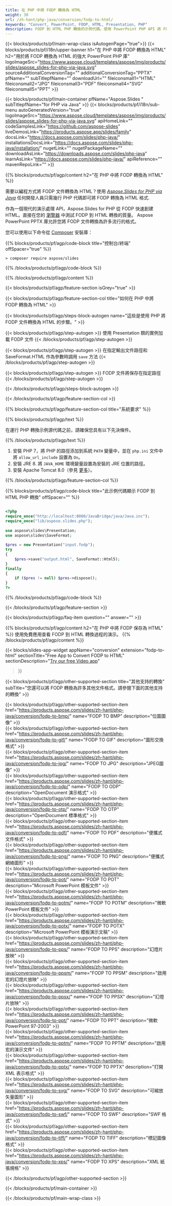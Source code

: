 ```yaml
---
title: 在 PHP 中將 FODP 轉換為 HTML
weight: 30
url: /zh-hant/php-java/conversion/fodp-to-html/ 
keywords: "Convert, PowerPoint, FODP, HTML, Presentation, PHP"
description: FODP 到 HTML PHP 轉換的示例代碼。使用 PowerPoint PHP API 將 FODP 文件批量轉換為 HTML 文件。
---
```


{{< blocks/products/pf/main-wrap-class isAutogenPage="true">}}
{{< blocks/products/pf/i18n/upper-banner h1="在 PHP 中將 FODP 轉換為 HTML" h2="用於將 FODP 轉換為 HTML 的強大 PowerPoint PHP 庫" logoImageSrc="https://www.aspose.cloud/templates/aspose/img/products/slides/aspose_slides-for-php-via-java.svg" sourceAdditionalConversionTag="" additionalConversionTag="PPTX" pfName="" subTitlepfName="" downloadUrl="" fileiconsmall1="HTML" fileiconsmall2="JPG" fileiconsmall3="PDF" fileiconsmall4="SVG" fileiconsmall5="PPT" >}}

{{< blocks/products/pf/main-container pfName="Aspose.Slides " subTitlepfName="for PHP via Java" >}}
{{< blocks/products/pf/i18n/sub-menu autoGeneratedVersion="true" logoImageSrc="https://www.aspose.cloud/templates/aspose/img/products/slides/aspose_slides-for-php-via-java.svg" apiHomeLink="" codeSamplesLink="https://github.com/aspose-slides" liveDemosLink="https://products.aspose.app/slides/family" docsLink="https://docs.aspose.com/slides/php-java/" installationsDocsLink="https://docs.aspose.com/slides/php-java/installation/" nugetLink="" nugetPackageName="" downloadAsLink="https://downloads.aspose.com/slides/php-java" learnAsLink="https://docs.aspose.com/slides/php-java/" apiReference="" mavenRepoLink="" >}}

{{% blocks/products/pf/agp/content h2="在 PHP 中將 FODP 轉換為 HTML" %}}

需要以編程方式將 FODP 文件轉換為 HTML？使用 [*Aspose.Slides for PHP via Java*](https://products.aspose.com/slides/zh-hant/php-java/) 任何開發人員只需幾行 PHP 代碼即可將 FODP 轉換為 HTML 格式.

作為一個現代的演示處理 API，Aspose.Slides for PHP 從 FODP 快速創建 HTML。直接在您的 [瀏覽器](https://products.aspose.app/slides/conversion) 中測試 FODP 到 HTML 轉換的質量。 Aspose PowerPoint PPTX 庫允許您將 FODP 文件轉換為許多流行的格式。

您可以使用以下命令從 [Composer](https://packagist.org/packages/aspose/slides) 安裝庫：

{{% blocks/products/pf/agp/code-block title="控制台/終端" offSpacer="true" %}}

```console
> composer require aspose/slides 

```

{{% /blocks/products/pf/agp/code-block %}}

{{% /blocks/products/pf/agp/content %}}

{{< blocks/products/pf/agp/feature-section isGrey="true" >}}

{{< blocks/products/pf/agp/feature-section-col title="如何在 PHP 中將 FODP 轉換為 HTML" >}}

{{< blocks/products/pf/agp/steps-block-autogen name="這些是使用 PHP 將 FODP 文件轉換為 HTML 的步驟。" >}}

{{< blocks/products/pf/agp/step-autogen >}}
使用 Presentation 類的實例加載 FODP 文件
{{< /blocks/products/pf/agp/step-autogen >}}

{{< blocks/products/pf/agp/step-autogen >}}
在指定輸出文件路徑和 SaveFormat.HTML 作為參數時調用 `save` 方法
{{< /blocks/products/pf/agp/step-autogen >}}

{{< blocks/products/pf/agp/step-autogen >}}
FODP 文件將保存在指定路徑
{{< /blocks/products/pf/agp/step-autogen >}}

{{< /blocks/products/pf/agp/steps-block-autogen >}}

{{< /blocks/products/pf/agp/feature-section-col >}}

{{% blocks/products/pf/agp/feature-section-col title="系統要求" %}}

{{% blocks/products/pf/agp/text %}}

 在運行 PHP 轉換示例源代碼之前，請確保您具有以下先決條件。

{{% /blocks/products/pf/agp/text %}}

1. 安裝 PHP 7，將 PHP 的路徑添加到系統 `PATH` 變量中，並在 `php.ini` 文件中將 `allow_url_include` 設置為 `On`。
1. 安裝 JRE 8. 將 `JAVA_HOME` 環境變量設置為安裝的 JRE 位置的路徑。
1. 安裝 Apache Tomcat 8.0（參見 [更多](https://docs.aspose.com/slides/php-java/installation/)）。 

{{% /blocks/products/pf/agp/feature-section-col %}}

{{% blocks/products/pf/agp/code-block title="此示例代碼顯示 FODP 到 HTML PHP 轉換" offSpacer="" %}}

```php

<?php
require_once("http://localhost:8080/JavaBridge/java/Java.inc");
require_once("lib/aspose.slides.php");
 
use aspose\slides\Presentation;
use aspose\slides\SaveFormat;
 
$pres = new Presentation("input.fodp");
try
{
    $pres->save("output.html", SaveFormat::Html5);
}
finally
{
    if ($pres != null) $pres->dispose();
}
?>

```
{{% /blocks/products/pf/agp/code-block %}}

{{< /blocks/products/pf/agp/feature-section >}}

{{< blocks/products/pf/agp/faq-item question="" answer="" >}}
 
{{% blocks/products/pf/agp/content h2="在 PHP 中將 FODP 保存為 HTML" %}}
使用免費應用查看 FODP 到 HTML 轉換過程的演示。 
{{% /blocks/products/pf/agp/content %}}

<!-- aboutfile Starts -->

{{< blocks/slides-app-widget 
appName="conversion"
extension="fodp-to-html"
sectionTitle="Free App to Convert FODP to HTML" 
sectionDescription="[Try our free Video app](https://products.aspose.app/slides/video/)" 
>}}

<!-- aboutfile Ends -->

{{< blocks/products/pf/agp/other-supported-section title="其他支持的轉換" subTitle="您還可以將 FODP 轉換為許多其他文件格式。請參閱下面的其他支持的轉換" >}}

{{< blocks/products/pf/agp/other-supported-section-item href="https://products.aspose.com/slides/zh-hant/php-java/conversion/fodp-to-bmp/" name="FODP TO BMP" description="位圖圖像" >}}  
{{< blocks/products/pf/agp/other-supported-section-item href="https://products.aspose.com/slides/zh-hant/php-java/conversion/fodp-to-gif/" name="FODP TO GIF" description="圖形交換格式" >}}  
{{< blocks/products/pf/agp/other-supported-section-item href="https://products.aspose.com/slides/zh-hant/php-java/conversion/fodp-to-jpg/" name="FODP TO JPG" description="JPEG圖像" >}}  
{{< blocks/products/pf/agp/other-supported-section-item href="https://products.aspose.com/slides/zh-hant/php-java/conversion/fodp-to-odp/" name="FODP TO ODP" description="OpenDocument 演示格式" >}}  
{{< blocks/products/pf/agp/other-supported-section-item href="https://products.aspose.com/slides/zh-hant/php-java/conversion/fodp-to-otp/" name="FODP TO OTP" description="OpenDocument 標準格式" >}}  
{{< blocks/products/pf/agp/other-supported-section-item href="https://products.aspose.com/slides/zh-hant/php-java/conversion/fodp-to-pdf/" name="FODP TO PDF" description="便攜式文件格式" >}}  
{{< blocks/products/pf/agp/other-supported-section-item href="https://products.aspose.com/slides/zh-hant/php-java/conversion/fodp-to-png/" name="FODP TO PNG" description="便攜式網絡圖形" >}}  
{{< blocks/products/pf/agp/other-supported-section-item href="https://products.aspose.com/slides/zh-hant/php-java/conversion/fodp-to-pot/" name="FODP TO POT" description="Microsoft PowerPoint 模板文件" >}}  
{{< blocks/products/pf/agp/other-supported-section-item href="https://products.aspose.com/slides/zh-hant/php-java/conversion/fodp-to-potm/" name="FODP TO POTM" description="微軟 PowerPoint 模板文件" >}}  
{{< blocks/products/pf/agp/other-supported-section-item href="https://products.aspose.com/slides/zh-hant/php-java/conversion/fodp-to-potx/" name="FODP TO POTX" description="Microsoft PowerPoint 模板演示文稿" >}}  
{{< blocks/products/pf/agp/other-supported-section-item href="https://products.aspose.com/slides/zh-hant/php-java/conversion/fodp-to-pps/" name="FODP TO PPS" description="幻燈片放映" >}}  
{{< blocks/products/pf/agp/other-supported-section-item href="https://products.aspose.com/slides/zh-hant/php-java/conversion/fodp-to-ppsm/" name="FODP TO PPSM" description="啟用宏的幻燈片放映" >}}  
{{< blocks/products/pf/agp/other-supported-section-item href="https://products.aspose.com/slides/zh-hant/php-java/conversion/fodp-to-ppsx/" name="FODP TO PPSX" description="幻燈片放映" >}}  
{{< blocks/products/pf/agp/other-supported-section-item href="https://products.aspose.com/slides/zh-hant/php-java/conversion/fodp-to-ppt/" name="FODP TO PPT" description="微軟PowerPoint 97-2003" >}}  
{{< blocks/products/pf/agp/other-supported-section-item href="https://products.aspose.com/slides/zh-hant/php-java/conversion/fodp-to-pptm/" name="FODP TO PPTM" description="啟用宏的演示文件" >}}  
{{< blocks/products/pf/agp/other-supported-section-item href="https://products.aspose.com/slides/zh-hant/php-java/conversion/fodp-to-pptx/" name="FODP TO PPTX" description="打開 XML 表示格式" >}}  
{{< blocks/products/pf/agp/other-supported-section-item href="https://products.aspose.com/slides/zh-hant/php-java/conversion/fodp-to-svg/" name="FODP TO SVG" description="可縮放矢量圖形" >}}  
{{< blocks/products/pf/agp/other-supported-section-item href="https://products.aspose.com/slides/zh-hant/php-java/conversion/fodp-to-swf/" name="FODP TO SWF" description="SWF 格式" >}}  
{{< blocks/products/pf/agp/other-supported-section-item href="https://products.aspose.com/slides/zh-hant/php-java/conversion/fodp-to-tiff/" name="FODP TO TIFF" description="標記圖像格式" >}}  
{{< blocks/products/pf/agp/other-supported-section-item href="https://products.aspose.com/slides/zh-hant/php-java/conversion/fodp-to-xps/" name="FODP TO XPS" description="XML 紙張規格" >}}  


{{< /blocks/products/pf/agp/other-supported-section >}}

{{< /blocks/products/pf/main-container >}}
    
{{< /blocks/products/pf/main-wrap-class >}}